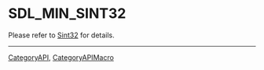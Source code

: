# SDL_MIN_SINT32

Please refer to [Sint32](Sint32) for details.

----
[CategoryAPI](CategoryAPI), [CategoryAPIMacro](CategoryAPIMacro)

